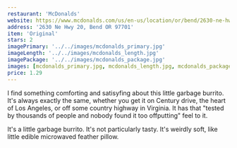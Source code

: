 ```yaml
---
restaurant: 'McDonalds'
website: https://www.mcdonalds.com/us/en-us/location/or/bend/2630-ne-hwy-20/12712.html
address: '2630 Ne Hwy 20, Bend OR 97701'
item: 'Original'
stars: 2
imagePrimary: '../../images/mcdonalds_primary.jpg'
imageLength: '../../images/mcdonalds_length.jpg'
imagePackage: '../../images/mcdonalds_package.jpg'
images: [mcdonalds_primary.jpg, mcdonalds_length.jpg, mcdonalds_package.jpg]
price: 1.29
---
```


I find something comforting and satisyfing about this little garbage burrito. It's always exactly the same, whether you get it on Century drive, the heart of Los Angeles, or off some country highway in Virginia. It has that "tested by thousands of people and nobody found it too offputting" feel to it.

It's a little garbage burrito. It's not particularly tasty. It's weirdly soft, like little edible microwaved feather pillow.

